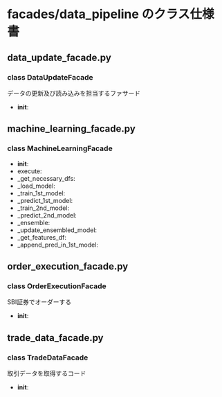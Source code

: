 # facades/data_pipeline のクラス仕様書

## data_update_facade.py

### class DataUpdateFacade
データの更新及び読み込みを担当するファサード
- __init__: 

## machine_learning_facade.py

### class MachineLearningFacade
- __init__: 
- execute: 
- _get_necessary_dfs: 
- _load_model: 
- _train_1st_model: 
- _predict_1st_model: 
- _train_2nd_model: 
- _predict_2nd_model: 
- _ensemble: 
- _update_ensembled_model: 
- _get_features_df: 
- _append_pred_in_1st_model: 

## order_execution_facade.py

### class OrderExecutionFacade
SBI証券でオーダーする
- __init__: 

## trade_data_facade.py

### class TradeDataFacade
取引データを取得するコード
- __init__: 

